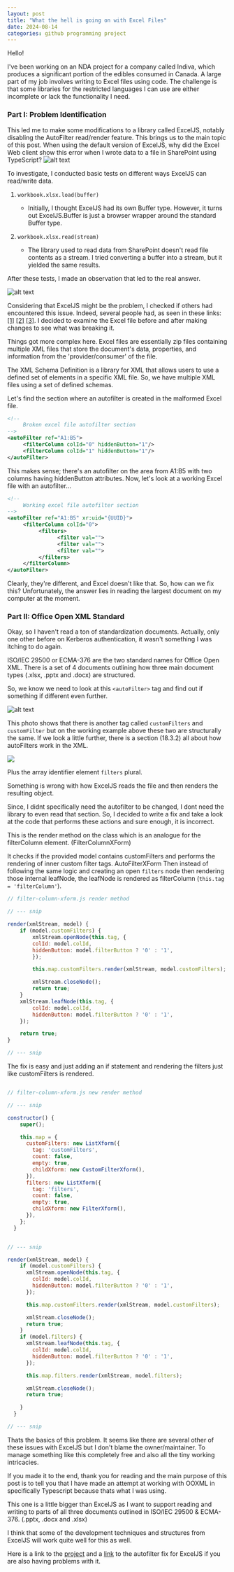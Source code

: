 ```yaml
---
layout: post
title: "What the hell is going on with Excel Files"
date: 2024-08-14
categories: github programming project
---
```


Hello!

I've been working on an NDA project for a company called Indiva, which produces a significant portion of the edibles consumed in Canada. A large part of my job involves writing to Excel files using code. The challenge is that some libraries for the restricted languages I can use are either incomplete or lack the functionality I need.

### Part I: Problem Identification

This led me to make some modifications to a library called ExcelJS, notably disabling the AutoFilter read/render feature. This brings us to the main topic of this post. When using the default version of ExcelJS, why did the Excel Web client show this error when I wrote data to a file in SharePoint using TypeScript? ![alt text](/assets/img/xml-is-monster/xlsx-error.png)

To investigate, I conducted basic tests on different ways ExcelJS can read/write data.

1. `workbook.xlsx.load(buffer)`

   - Initially, I thought ExcelJS had its own Buffer type. However, it turns out ExcelJS.Buffer is just a browser wrapper around the standard Buffer type.

2. `workbook.xlsx.read(stream)`
   - The library used to read data from SharePoint doesn't read file contents as a stream. I tried converting a buffer into a stream, but it yielded the same results.

After these tests, I made an observation that led to the real answer.

![alt text](/assets/img/xml-is-monster/image.png)

Considering that ExcelJS might be the problem, I checked if others had encountered this issue. Indeed, several people had, as seen in these links: [[1]](https://github.com/exceljs/exceljs/issues/2184) [[2]](https://github.com/exceljs/exceljs/issues/400) [[3]](https://stackoverflow.com/questions/70780976/xlsx-error-removed-records-document-theme-from-xl-workbook-xml-part-workboo). I decided to examine the Excel file before and after making changes to see what was breaking it.

Things got more complex here. Excel files are essentially zip files containing multiple XML files that store the document's data, properties, and information from the 'provider/consumer' of the file.

The XML Schema Definition is a library for XML that allows users to use a defined set of elements in a specific XML file. So, we have multiple XML files using a set of defined schemas.

Let's find the section where an autofilter is created in the malformed Excel file.

```xml
<!--
     Broken excel file autofilter section
-->
<autoFilter ref="A1:B5">
     <filterColumn colId="0" hiddenButton="1"/>
     <filterColumn colId="1" hiddenButton="1"/>
</autoFilter>
```

This makes sense; there's an autofilter on the area from A1:B5 with two columns having hiddenButton attributes. Now, let's look at a working Excel file with an autofilter...

```xml
<!--
     Working excel file autofilter section
-->
<autoFilter ref="A1:B5" xr:uid="{UUID}">
     <filterColumn colId="0">
          <filters>
                <filter val="">
                <filter val="">
                <filter val="">
          </filters>
     </filterColumn>
</autoFilter>
```

Clearly, they're different, and Excel doesn't like that. So, how can we fix this? Unfortunately, the answer lies in reading the largest document on my computer at the moment.

### Part II: Office Open XML Standard

Okay, so I haven't read a ton of standardization documents. Actually, only one other before on Kerberos authentication, it wasn't something I was itching to do again.

ISO/IEC 29500 or ECMA-376 are the two standard names for Office Open XML. There is a set of 4 documents outlining how three main document types (.xlsx, .pptx and .docx) are structured.

So, we know we need to look at this `<autoFilter>` tag and find out if something if different even further.

![alt text](/assets/img/xml-is-monster/autoFilter.png)

This photo shows that there is another tag called `customFilters` and `customFilter` but on the working example above these two are structurally the same. If we look a little further, there is a section (18.3.2) all about how autoFilters work in the XML.

![](/assets/img/xml-is-monster/filters.png)

Plus the array identifier element `filters` plural.

Something is wrong with how ExcelJS reads the file and then renders the resulting object.

Since, I didnt specifically need the autofilter to be changed, I dont need the library to even read that section. So, I decided to write a fix and take a look at the code that performs these actions and sure enough, it is incorrect.

This is the render method on the class which is an analogue for the filterColumn element. (FilterColumnXForm)

It checks if the provided model contains customFilters and performs the rendering of inner custom filter tags.
AutoFilterXForm
Then instead of following the same logic and creating an open `filters` node then rendering those internal leafNode, the leafNode is rendered as filterColumn (`this.tag = 'filterColumn'`).

```javascript
// filter-column-xform.js render method

// --- snip

render(xmlStream, model) {
    if (model.customFilters) {
        xmlStream.openNode(this.tag, {
        colId: model.colId,
        hiddenButton: model.filterButton ? '0' : '1',
        });

        this.map.customFilters.render(xmlStream, model.customFilters);

        xmlStream.closeNode();
        return true;
    }
    xmlStream.leafNode(this.tag, {
        colId: model.colId,
        hiddenButton: model.filterButton ? '0' : '1',
    });

    return true;
}

// --- snip
```

The fix is easy and just adding an if statement and rendering the filters just like customFilters is rendered.

```javascript

// filter-column-xform.js new render method

// --- snip

constructor() {
    super();

    this.map = {
      customFilters: new ListXform({
        tag: 'customFilters',
        count: false,
        empty: true,
        childXform: new CustomFilterXform(),
      }),
      filters: new ListXform({
        tag: 'filters',
        count: false,
        empty: true,
        childXform: new FilterXform(),
      }),
    };
  }


// --- snip

render(xmlStream, model) {
    if (model.customFilters) {
      xmlStream.openNode(this.tag, {
        colId: model.colId,
        hiddenButton: model.filterButton ? '0' : '1',
      });

      this.map.customFilters.render(xmlStream, model.customFilters);

      xmlStream.closeNode();
      return true;
    }
    if (model.filters) {
      xmlStream.leafNode(this.tag, {
        colId: model.colId,
        hiddenButton: model.filterButton ? '0' : '1',
      });

      this.map.filters.render(xmlStream, model.filters);

      xmlStream.closeNode();
      return true;

    }
  }

// --- snip
```


Thats the basics of this problem. It seems like there are several other of these issues with ExcelJS but I don't blame the owner/maintainer. To manage something like this completely free and also all the tiny working intricacies.


If you made it to the end, thank you for reading and the main purpose of this post is to tell you that I have made an attempt at working with OOXML in specifically Typescript because thats what I was using.

This one is a little bigger than ExcelJS as I want to support reading and writing to parts of all three documents outlined in ISO/IEC 29500 & ECMA-376. (.pptx, .docx and .xlsx)

I think that some of the development techniques and structures from ExcelJS will work quite well for this as well.

Here is a link to the [project](https://github.com/hyperliskdev/ooxml-ts) and a [link](https://www.npmjs.com/package/@hyperliskdev/exceljs?activeTab=readme) to the autofilter fix for ExcelJS if you are also having problems with it.